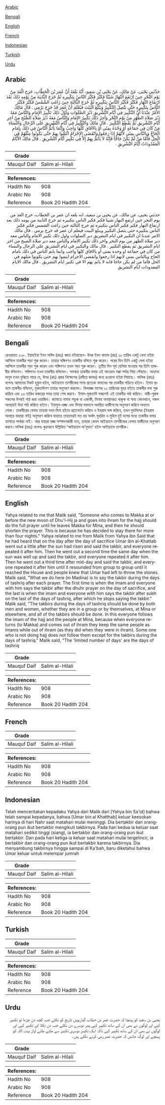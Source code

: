 [Arabic](#arabic)

[Bengali](#bengali)

[English](#english)

[French](#french)

[Indonesian](#indonesian)

[Turkish](#turkish)

[Urdu](#urdu)

## Arabic


<div dir="rtl" lang="ar" style={{fontSize:'larger',backgroundColor:'#f8f9fa',padding:20}}>
حَدَّثَنِي يَحْيَى، عَنْ مَالِكٍ، عَنْ يَحْيَى بْنِ سَعِيدٍ، أَنَّهُ بَلَغَهُ أَنَّ عُمَرَ بْنَ الْخَطَّابِ، خَرَجَ الْغَدَ مِنْ يَوْمِ النَّحْرِ حِينَ ارْتَفَعَ النَّهَارُ شَيْئًا فَكَبَّرَ فَكَبَّرَ النَّاسُ بِتَكْبِيرِهِ ثُمَّ خَرَجَ الثَّانِيَةَ مِنْ يَوْمِهِ ذَلِكَ بَعْدَ ارْتِفَاعِ النَّهَارِ فَكَبَّرَ فَكَبَّرَ النَّاسُ بِتَكْبِيرِهِ ثُمَّ خَرَجَ الثَّالِثَةَ حِينَ زَاغَتِ الشَّمْسُ فَكَبَّرَ فَكَبَّرَ النَّاسُ بِتَكْبِيرِهِ حَتَّى يَتَّصِلَ التَّكْبِيرُ وَيَبْلُغَ الْبَيْتَ فَيُعْلَمَ أَنَّ عُمَرَ قَدْ خَرَجَ يَرْمِي ‏.‏ قَالَ مَالِكٌ الأَمْرُ عِنْدَنَا أَنَّ التَّكْبِيرَ فِي أَيَّامِ التَّشْرِيقِ دُبُرَ الصَّلَوَاتِ وَأَوَّلُ ذَلِكَ تَكْبِيرُ الإِمَامِ وَالنَّاسُ مَعَهُ دُبُرَ صَلاَةِ الظُّهْرِ مِنْ يَوْمِ النَّحْرِ وَآخِرُ ذَلِكَ تَكْبِيرُ الإِمَامِ وَالنَّاسُ مَعَهُ دُبُرَ صَلاَةِ الصُّبْحِ مِنْ آخِرِ أَيَّامِ التَّشْرِيقِ ثُمَّ يَقْطَعُ التَّكْبِيرَ ‏.‏ قَالَ مَالِكٌ وَالتَّكْبِيرُ فِي أَيَّامِ التَّشْرِيقِ عَلَى الرِّجَالِ وَالنِّسَاءِ مَنْ كَانَ فِي جَمَاعَةٍ أَوْ وَحْدَهُ بِمِنًى أَوْ بِالآفَاقِ كُلِّهَا وَاجِبٌ وَإِنَّمَا يَأْتَمُّ النَّاسُ فِي ذَلِكَ بِإِمَامِ الْحَاجِّ وَبِالنَّاسِ بِمِنًى لأَنَّهُمْ إِذَا رَجَعُوا وَانْقَضَى الإِحْرَامُ ائْتَمُّوا بِهِمْ حَتَّى يَكُونُوا مِثْلَهُمْ فِي الْحِلِّ فَأَمَّا مَنْ لَمْ يَكُنْ حَاجًّا فَإِنَّهُ لاَ يَأْتَمُّ بِهِمْ إِلاَّ فِي تَكْبِيرِ أَيَّامِ التَّشْرِيقِ ‏.‏ قَالَ مَالِكٌ الأَيَّامُ الْمَعْدُودَاتُ أَيَّامُ التَّشْرِيقِ ‏.‏
</div>
<div style={{backgroundColor:'#f8f9fa',padding:20, marginBottom: 10}}><table> <thead> <tr> <th>Grade</th> <th></th> </tr> </thead> <tbody> <tr><td>Mauquf Daif</td><td>Salim al-Hilali</td></tr></tbody></table><table> <thead> <tr> <th>References:</th> <th></th> </tr> </thead> <tbody><tr><td>Hadith No</td><td>908</td></tr><tr><td>Arabic No</td><td>908</td></tr><tr><td>Reference</td><td>Book 20 Hadith 204</td></tr></tbody></table></div>


<div dir="rtl" lang="ar" style={{fontSize:'larger',backgroundColor:'#f8f9fa',padding:20}}>
حدثني يحيى، عن مالك، عن يحيى بن سعيد، انه بلغه ان عمر بن الخطاب، خرج الغد من يوم النحر حين ارتفع النهار شييا فكبر فكبر الناس بتكبيره ثم خرج الثانية من يومه ذلك بعد ارتفاع النهار فكبر فكبر الناس بتكبيره ثم خرج الثالثة حين زاغت الشمس فكبر فكبر الناس بتكبيره حتى يتصل التكبير ويبلغ البيت فيعلم ان عمر قد خرج يرمي . قال مالك الامر عندنا ان التكبير في ايام التشريق دبر الصلوات واول ذلك تكبير الامام والناس معه دبر صلاة الظهر من يوم النحر واخر ذلك تكبير الامام والناس معه دبر صلاة الصبح من اخر ايام التشريق ثم يقطع التكبير . قال مالك والتكبير في ايام التشريق على الرجال والنساء من كان في جماعة او وحده بمنى او بالافاق كلها واجب وانما ياتم الناس في ذلك بامام الحاج وبالناس بمنى لانهم اذا رجعوا وانقضى الاحرام ايتموا بهم حتى يكونوا مثلهم في الحل فاما من لم يكن حاجا فانه لا ياتم بهم الا في تكبير ايام التشريق . قال مالك الايام المعدودات ايام التشريق
</div>
<div style={{backgroundColor:'#f8f9fa',padding:20, marginBottom: 10}}><table> <thead> <tr> <th>Grade</th> <th></th> </tr> </thead> <tbody> <tr><td>Mauquf Daif</td><td>Salim al-Hilali</td></tr></tbody></table><table> <thead> <tr> <th>References:</th> <th></th> </tr> </thead> <tbody><tr><td>Hadith No</td><td>908</td></tr><tr><td>Arabic No</td><td>908</td></tr><tr><td>Reference</td><td>Book 20 Hadith 204</td></tr></tbody></table></div>

## Bengali


<div dir="ltr" lang="bn" style={{fontSize:'larger',backgroundColor:'#f8f9fa',padding:20}}>
রেওয়ায়ত ২০৮. ইয়াহইয়া ইবন সাঈদ (রহঃ) জ্ঞাত হইয়াছেন- উমর ইবন খাত্তাব (রাঃ) ১০ তারিখ একটু বেলা হইয়া আসিলে তাকবীর পড়া শুরু করেন। তাহার সঙ্গিগণও তাকবীর বলিতে শুরু করেন। পরের দিন তিনি একটু বেলা হইয়া আসিলে তাকবীর পড়া শুরু করেন এবং সঙ্গিগণও তখন পড়া শুরু করেন। তৃতীয় দিন সূর্য হেলিয়া যাওয়ার পর তিনি তাকবীর বলিলেন। সঙ্গিগণও তখন তাকবীর বলিলেন। সমস্বরে তাকবীর বলার এই আওয়ায মক্কা পর্যন্ত গিয়া পৌছায়। অন্যান্য মানুষ তখন বুঝিতে পারে যে, উমর (রাঃ) প্রস্তর নিক্ষেপের (রমীয়ে জামর) জন্য রওয়ানা হইয়া গিয়াছে। মালিক (রহঃ) বলেনঃ আমাদের নিকট হুকুম হইল, আইয়্যামে তাশরীকের সময় প্রত্যেক নামাযের পর তাকবীর পড়িতে হইবে। ইমাম প্রথমে তাকবীর বলিবেন, মুকতাদিগণ তাহার অনুসরণ করবেন। বিলহজ্জ মাসের ১০ তারিখের যুহর হইতে তাকবীর বলা শুরু করিবে এবং ১৩ তারিখ ফজরের সময় তাহা শেষ করবে। ইমাম-মুকতাদি সকলেই এই তাকবীর পাঠ করিবে। নারী-পুরুষ সকলের উপরই পাঠ করা ওয়াজিব। জামাতে নামায পড়ুক বা একাকী, মিনায় অবস্থানরত থাকুক বা অন্য কোনখানে, সকল অবস্থায়ই উহা পাঠ করিতে হইবে। ইমামুল-হজ্জ এবং মিনার ময়দানে অবস্থিত হাজীগণের অনুসরণ করিবে অন্যান্য লোক। তাকবীরের বেলায় তাহারা যখন মিনা হইতে প্রত্যাবর্তন করিবে ও ইহরাম ভঙ্গ করিবে, তখন মুহলিদের (ইহরাম অবস্থায় যাহারা নাই) অনুসরণ করিবে যাহাতে তাহাদেরই মত হয় অর্থাৎ মুহরিম ও মুহিল দুই দলের মধ্যে তাকবীর বলার ব্যাপারে পার্থক্য নাই। আর যাহারা হজ্জ সম্পাদনকারী নহে, তাহারা কেবল আইয়্যামে তাশরীকের বেলায় হাজীদের অনুসরণ করবে।মালিক (রহঃ) বলেনঃ কুরআনে উল্লিখিত ‘আইয়্যামে মা’দুদাত’ হইল আইয়্যামে তাশরীক।
</div>
<div style={{backgroundColor:'#f8f9fa',padding:20, marginBottom: 10}}><table> <thead> <tr> <th>Grade</th> <th></th> </tr> </thead> <tbody> <tr><td>Mauquf Daif</td><td>Salim al-Hilali</td></tr></tbody></table><table> <thead> <tr> <th>References:</th> <th></th> </tr> </thead> <tbody><tr><td>Hadith No</td><td>908</td></tr><tr><td>Arabic No</td><td>908</td></tr><tr><td>Reference</td><td>Book 20 Hadith 204</td></tr></tbody></table></div>

## English


<div dir="ltr" lang="en" style={{fontSize:'larger',backgroundColor:'#f8f9fa',padding:20}}>
Yahya related to me that Malik said, "Someone who comes to Makka at or before the new moon of Dhu'l-Hij ja and goes into ihram for the hajj should do the full prayer until he leaves Makka for Mina, and then he should shorten the prayer. This is because he has decided to stay there for more than four nights." Yahya related to me from Malik from Yahya ibn Said that he had heard that on the day after the day of sacrifice Umar ibn al-Khattab went out a little after the sun had risen and said the takbir, and everyone repeated it after him. Then he went out a second time the same day when the sun was well up and said the takbir, and everyone repeated it after him. Then he went out a third time after mid-day and said the takbir, and everyone repeated it after him until it resounded from group to group until it reached the House and people knew that Umar had left to throw the stones. Malik said, "What we do here (in Madina) is to say the takbir during the days of tashriq after each prayer. The first time is when the imam and everyone with him says the takbir after the dhuhr prayer on the day of sacrifice, and the last is when the imam and everyone with him says the takbir after subh on the last of the days of tashriq, after which he stops saying the takbir." Malik said, "The takbirs during the days of tashriq should be done by both men and women, whether they are in a group or by themselves, at Mina or elsewhere, and all of the takbirs should be done. In this everyone follows the imam of the hajj and the people at Mina, because when everyone returns (to Makka) and comes out of ihram they keep the same people as imams while out of ihram (as they did when they were in ihram). Some one who is not doing hajj does not follow them except for the takbirs during the days of tashriq." Malik said, "The 'limited number of days' are the days of tashriq
</div>
<div style={{backgroundColor:'#f8f9fa',padding:20, marginBottom: 10}}><table> <thead> <tr> <th>Grade</th> <th></th> </tr> </thead> <tbody> <tr><td>Mauquf Daif</td><td>Salim al-Hilali</td></tr></tbody></table><table> <thead> <tr> <th>References:</th> <th></th> </tr> </thead> <tbody><tr><td>Hadith No</td><td>908</td></tr><tr><td>Arabic No</td><td>908</td></tr><tr><td>Reference</td><td>Book 20 Hadith 204</td></tr></tbody></table></div>

## French


<div dir="ltr" lang="fr" style={{fontSize:'larger',backgroundColor:'#f8f9fa',padding:20}}>

</div>
<div style={{backgroundColor:'#f8f9fa',padding:20, marginBottom: 10}}><table> <thead> <tr> <th>Grade</th> <th></th> </tr> </thead> <tbody> <tr><td>Mauquf Daif</td><td>Salim al-Hilali</td></tr></tbody></table><table> <thead> <tr> <th>References:</th> <th></th> </tr> </thead> <tbody><tr><td>Hadith No</td><td>908</td></tr><tr><td>Arabic No</td><td>908</td></tr><tr><td>Reference</td><td>Book 20 Hadith 204</td></tr></tbody></table></div>

## Indonesian


<div dir="ltr" lang="id" style={{fontSize:'larger',backgroundColor:'#f8f9fa',padding:20}}>
Telah menceritakan kepadaku Yahya dari Malik dari [Yahya bin Sa'id] bahwa telah sampai kepadanya, bahwa [Umar bin al Khatthab] keluar keesokan harinya di hari Nahr saat matahari mulai meninggi. Dia bertakbir dan orang-orang pun ikut bertakbir mengikuti takbirnya. Pada hari kedua ia keluar saat matahari sedikit tinggi (siang), ia bertakbir dan orang-orang pun ikut bertakbir. Dan pada hari ketiga ia keluar saat matahari mulai tergelincir, ia bertakbir dan orang-orang pun ikut bertakbir karena takbirnya. Dia menyambung takbirnya hingga sampai di Ka'bah, baru diketahui bahwa Umar keluar untuk melempar jumrah
</div>
<div style={{backgroundColor:'#f8f9fa',padding:20, marginBottom: 10}}><table> <thead> <tr> <th>Grade</th> <th></th> </tr> </thead> <tbody> <tr><td>Mauquf Daif</td><td>Salim al-Hilali</td></tr></tbody></table><table> <thead> <tr> <th>References:</th> <th></th> </tr> </thead> <tbody><tr><td>Hadith No</td><td>908</td></tr><tr><td>Arabic No</td><td>908</td></tr><tr><td>Reference</td><td>Book 20 Hadith 204</td></tr></tbody></table></div>

## Turkish


<div dir="ltr" lang="tr" style={{fontSize:'larger',backgroundColor:'#f8f9fa',padding:20}}>

</div>
<div style={{backgroundColor:'#f8f9fa',padding:20, marginBottom: 10}}><table> <thead> <tr> <th>Grade</th> <th></th> </tr> </thead> <tbody> <tr><td>Mauquf Daif</td><td>Salim al-Hilali</td></tr></tbody></table><table> <thead> <tr> <th>References:</th> <th></th> </tr> </thead> <tbody><tr><td>Hadith No</td><td>908</td></tr><tr><td>Arabic No</td><td>908</td></tr><tr><td>Reference</td><td>Book 20 Hadith 204</td></tr></tbody></table></div>

## Urdu


<div dir="rtl" lang="ur" style={{fontSize:'larger',backgroundColor:'#f8f9fa',padding:20}}>
یحیی بن سعید کو پہنچا کہ حضرت عمر بن خطاب گیارہویں تاریخ کو نکلے جب کچھ دن چڑھا تو تکبیر کہی اور لوگوں نے بھی ان کے ساتھ تکبیر کہی پھر دوسرے دن نکلے جب دن نکلا اور تکبیر کہی اور لوگوں نے بھی ان کے ساتھ تکبیر کہی تاکہ ایک تکیبر دوسری تکبیر سے ملتے ملتے آواز بیت اللہ کو پہنچے اور لوگ جانیں کہ حضرت عمر رمی کرنے نکلے ہیں۔
</div>
<div style={{backgroundColor:'#f8f9fa',padding:20, marginBottom: 10}}><table> <thead> <tr> <th>Grade</th> <th></th> </tr> </thead> <tbody> <tr><td>Mauquf Daif</td><td>Salim al-Hilali</td></tr></tbody></table><table> <thead> <tr> <th>References:</th> <th></th> </tr> </thead> <tbody><tr><td>Hadith No</td><td>908</td></tr><tr><td>Arabic No</td><td>908</td></tr><tr><td>Reference</td><td>Book 20 Hadith 204</td></tr></tbody></table></div>